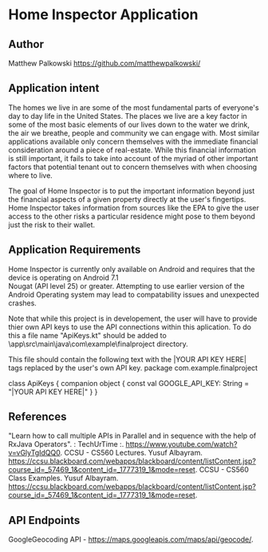 # Home Inspector Application

## Author
Matthew Palkowski
https://github.com/matthewpalkowski/

## Application intent

The homes we live in are some of the most fundamental parts of everyone's day to day life in the United States.
The places we live are a key factor in some of the most basic elements of our lives down to the water we drink, 
the air we breathe, people and community we can engage with. Most similar applications available only concern
themselves with the immediate financial consideration around a piece of real-estate. While this financial 
information is still important, it fails to take into account of the myriad of other important factors that 
potential tenant out to concern themselves with when choosing where to live.

The goal of Home Inspector is to put the important information beyond just the financial aspects of a given property
directly at the user's fingertips. Home Inspector takes information from sources like the EPA to give the user
access to the other risks a particular residence might pose to them beyond just the risk to their wallet.

## Application Requirements

Home Inspector is currently only available on Android and requires that the device is operating on Android 7.1  
Nougat (API level 25) or greater. Attempting to use earlier version of the Android Operating system may lead to
compatability issues and unexpected crashes.

Note that while this project is in developement, the user will have to provide thier own API keys to use the API
connections within this aplication. To do this a file name "ApiKeys.kt" should be added to 
\app\src\main\java\com\example\finalproject directory.

This file should contain the following text with the |YOUR API KEY HERE| tags replaced by the user's own API key.
package com.example.finalproject

class ApiKeys {
    companion object {
        const val GOOGLE_API_KEY: String = "|YOUR API KEY HERE|"
    }
}

## References

"Learn how to call multiple APIs in Parallel and in sequence with the help of RxJava Operators". : TechUrTime :. https://www.youtube.com/watch?v=vGlyTgIdQQ0.
CCSU - CS560 Lectures. Yusuf Albayram. https://ccsu.blackboard.com/webapps/blackboard/content/listContent.jsp?course_id=_57469_1&content_id=_1777319_1&mode=reset.
CCSU - CS560 Class Examples. Yusuf Albayram. https://ccsu.blackboard.com/webapps/blackboard/content/listContent.jsp?course_id=_57469_1&content_id=_1777319_1&mode=reset.

## API Endpoints
GoogleGeocoding API - https://maps.googleapis.com/maps/api/geocode/.